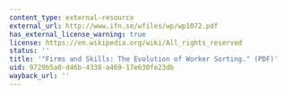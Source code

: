 ```yaml
---
content_type: external-resource
external_url: http://www.ifn.se/wfiles/wp/wp1072.pdf
has_external_license_warning: true
license: https://en.wikipedia.org/wiki/All_rights_reserved
status: ''
title: '"Firms and Skills: The Evolution of Worker Sorting." (PDF)'
uid: 9729b5a0-d46b-4338-a469-17e630fe23db
wayback_url: ''
---
```

